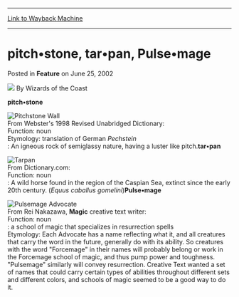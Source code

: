 
---
[Link to Wayback Machine](https://web.archive.org/web/20211028112602/https://magic.wizards.com/en/articles/archive/feature/pitch%E2%80%A2stone-tar%E2%80%A2pan-pulse%E2%80%A2mage-2002-06-25)

[_metadata_:author]:- "Wizards of the Coast"
[_metadata_:description]:- "pitch•stone From Webster's 1998 Revised Unabridged Dictionary: Function: noun Etymology: translation of German Pechstein : An igneous rock of semiglassy nature, having a luster like pitch.tar•pan From Dictionary.com: Function: noun : A wild horse found in the region of the Caspian Sea, extinct since the early 20th century."
[_metadata_:generator]:- "Drupal 7 (http://drupal.org)"
[_metadata_:publish_date]:- "2002-06-25"
[_metadata_:title]:- "pitch•stone, tar•pan, Pulse•mage"
[_metadata_:wayback_capture_timestamp]:- "2021-10-28 11:26:02+00:00"
[_metadata_:wayback_raw_url]:- "https://web.archive.org/web/20211028112602id_/https://magic.wizards.com/en/articles/archive/feature/pitch%E2%80%A2stone-tar%E2%80%A2pan-pulse%E2%80%A2mage-2002-06-25"
[_metadata_:wayback_url]:- "https://magic.wizards.com/en/articles/archive/feature/pitch%E2%80%A2stone-tar%E2%80%A2pan-pulse%E2%80%A2mage-2002-06-25"
---


pitch•stone, tar•pan, Pulse•mage
================================



 Posted in **Feature**
 on June 25, 2002 






![](https://media.magic.wizards.com/styles/auth_small/public/images/person/wizards_author.jpg)
By Wizards of the Coast











**pitch•stone**

![Pitchstone Wall](http://gatherer.wizards.com/Handlers/Image.ashx?type=card&name=Pitchstone+Wall)  
 From Webster's 1998 Revised Unabridged Dictionary:  
 Function: noun  
 Etymology: translation of German *Pechstein*  
 : An igneous rock of semiglassy nature, having a luster like pitch.**tar•pan**

![Tarpan](http://gatherer.wizards.com/Handlers/Image.ashx?type=card&name=Tarpan)  
 From Dictionary.com:  
 Function: noun  
 : A wild horse found in the region of the Caspian Sea, extinct since the early 20th century. (*Equus caballus gomelini*)**Pulse•mage**

![Pulsemage Advocate](http://gatherer.wizards.com/Handlers/Image.ashx?type=card&name=Pulsemage+Advocate)  
 From Rei Nakazawa, **Magic** creative text writer:  
 Function: noun  
 : a school of magic that specializes in resurrection spells  
 Etymology: Each Advocate has a name reflecting what it, and all creatures that carry the word in the future, generally do with its ability. So creatures with the word "Forcemage" in their names will probably belong or work in the Forcemage school of magic, and thus pump power and toughness. "Pulsemage" similarly will convey resurrection. Creative Text wanted a set of names that could carry certain types of abilities throughout different sets and different colors, and schools of magic seemed to be a good way to do it.





